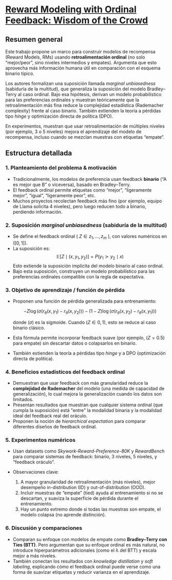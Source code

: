
# [Reward Modeling with Ordinal Feedback: Wisdom of the Crowd](https://arxiv.org/pdf/2411.12843)

## Resumen general

Este trabajo propone un marco para construir modelos de recompensa (Reward Models, RMs) usando **retroalimentación ordinal** (no solo “mejor/peor”, sino niveles intermedios y empates). Argumenta que esto aprovecha más información humana útil en comparación con el esquema binario típico.

Los autores formalizan una suposición llamada *marginal unbiasedness* (sabiduría de la multitud), que generaliza la suposición del modelo Bradley–Terry al caso ordinal. Bajo esa hipótesis, derivan un modelo probabilístico para las preferencias ordinales y muestran teóricamente que la retroalimentación más fina reduce la complejidad estadística (Rademacher complexity) frente al caso binario. También extienden la teoría a pérdidas tipo *hinge* y optimización directa de política (DPO).

En experimentos, muestran que usar retroalimentación de múltiples niveles (por ejemplo, 3 o 5 niveles) mejora el aprendizaje del modelo de recompensa, incluso cuando se mezclan muestras con etiquetas “empate”.

## Estructura detallada

### 1. Planteamiento del problema & motivación

* Tradicionalmente, los modelos de preferencia usan feedback **binario** (“A es mejor que B” o viceversa), basado en Bradley–Terry.
* El feedback ordinal permite etiquetas como “mejor”, “ligeramente mejor”, “igual”, “ligeramente peor”, etc.
* Muchos proyectos recolectan feedback más fino (por ejemplo, equipo de Llama solicita 4 niveles), pero luego reducen todo a binario, perdiendo información.

### 2. Suposición *marginal unbiasedness* (sabiduría de la multitud)

* Se define el feedback ordinal ( $Z \in {z_1, ..., z_m}$ ), con valores numéricos en ($[0,1]$).
* La suposición es:
  $$
  \mathbb{E}[Z \mid (x, y_1, y_2)] = P(y_1 \succ y_2 \mid x)
  $$
  Esto extiende la suposición implícita del modelo binario al caso ordinal.
* Bajo esta suposición, construyen un modelo probabilístico para las preferencias ordinales compatible con la regla de expectativa.

### 3. Objetivo de aprendizaje / función de pérdida

* Proponen una función de pérdida generalizada para entrenamiento:

  $$
  -Z \log(\sigma(r_\theta(x, y_1) - r_\theta(x, y_2))) - (1 - Z)\log(\sigma(r_\theta(x, y_2) - r_\theta(x, y_1)))
  $$

  donde ($\sigma$) es la sigmoide. Cuando ($Z \in {0,1}$), esto se reduce al caso binario clásico.
* Esta fórmula permite incorporar feedback suave (por ejemplo, ($Z = 0.5$) para empate) sin descartar datos o colapsarlos en binario.
* También extienden la teoría a pérdidas tipo *hinge* y a DPO (optimización directa de política).

### 4. Beneficios estadísticos del feedback ordinal

* Demuestran que usar feedback con más granularidad reduce la **complejidad de Rademacher** del modelo (una medida de capacidad de generalización), lo cual mejora la generalización cuando los datos son limitados.
* Presentan resultados que muestran que cualquier sistema ordinal (que cumpla la suposición) está "entre" la modalidad binaria y la modalidad ideal del feedback real del oráculo.
* Proponen la noción de *hierarchical expectation* para comparar diferentes diseños de feedback ordinal.

### 5. Experimentos numéricos

* Usan datasets como *Skywork-Reward-Preference-80K* y *RewardBench* para comparar sistemas de feedback: binario, 3 niveles, 5 niveles, y “feedback oráculo”.
* Observaciones clave:

  1. A mayor granularidad de retroalimentación (más niveles), mejor desempeño in-distribution (ID) y out-of-distribution (OOD).
  2. Incluir muestras de “empate” (tied) ayuda al entrenamiento si no se descartan, y suaviza la superficie de pérdida durante el entrenamiento.
  3. Hay un punto extremo donde si todas las muestras son empate, el modelo colapsa (no aprende distinción).

### 6. Discusión y comparaciones

* Comparan su enfoque con modelos de empate como **Bradley–Terry con Ties (BTT)**. Pero argumentan que su enfoque ordinal es más natural, no introduce hiperparámetros adicionales (como el λ del BTT) y escala mejor a más niveles.
* También conectan los resultados con *knowledge distillation* y *soft labeling*, explicando cómo el feedback ordinal puede verse como una forma de suavizar etiquetas y reducir varianza en el aprendizaje.
